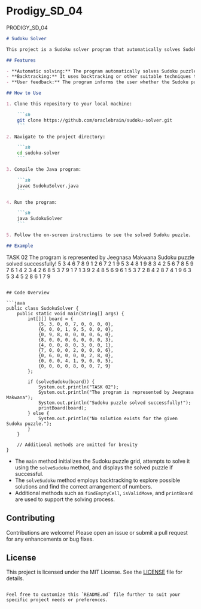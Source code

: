 # Prodigy_SD_04
PRODIGY_SD_04

```markdown
# Sudoku Solver

This project is a Sudoku solver program that automatically solves Sudoku puzzles. It takes an input grid representing an unsolved Sudoku puzzle and uses backtracking or other suitable techniques to fill in the missing numbers. Once solved, the program displays the completed Sudoku grid.

## Features

- **Automatic solving:** The program automatically solves Sudoku puzzles.
- **Backtracking:** It uses backtracking or other suitable techniques to explore possible solutions and find the correct arrangement of numbers.
- **User feedback:** The program informs the user whether the Sudoku puzzle was solved successfully or if no solution exists.

## How to Use

1. Clone this repository to your local machine:

    ```sh
    git clone https://github.com/oraclebrain/sudoku-solver.git
    ```

2. Navigate to the project directory:

    ```sh
    cd sudoku-solver
    ```

3. Compile the Java program:

    ```sh
    javac SudokuSolver.java
    ```

4. Run the program:

    ```sh
    java SudokuSolver
    ```

5. Follow the on-screen instructions to see the solved Sudoku puzzle.

## Example

```
TASK 02
The program is represented by Jeegnasa Makwana
Sudoku puzzle solved successfully!
5 3 4 6 7 8 9 1 2 
6 7 2 1 9 5 3 4 8 
1 9 8 3 4 2 5 6 7 
8 5 9 7 6 1 4 2 3 
4 2 6 8 5 3 7 9 1 
7 1 3 9 2 4 8 5 6 
9 6 1 5 3 7 2 8 4 
2 8 7 4 1 9 6 3 5 
3 4 5 2 8 6 1 7 9 
```

## Code Overview

```java
public class SudokuSolver {
    public static void main(String[] args) {
        int[][] board = {
            {5, 3, 0, 0, 7, 0, 0, 0, 0},
            {6, 0, 0, 1, 9, 5, 0, 0, 0},
            {0, 9, 8, 0, 0, 0, 0, 6, 0},
            {8, 0, 0, 0, 6, 0, 0, 0, 3},
            {4, 0, 0, 8, 0, 3, 0, 0, 1},
            {7, 0, 0, 0, 2, 0, 0, 0, 6},
            {0, 6, 0, 0, 0, 0, 2, 8, 0},
            {0, 0, 0, 4, 1, 9, 0, 0, 5},
            {0, 0, 0, 0, 8, 0, 0, 7, 9}
        };

        if (solveSudoku(board)) {
            System.out.println("TASK 02");
            System.out.println("The program is represented by Jeegnasa Makwana");
            System.out.println("Sudoku puzzle solved successfully!");
            printBoard(board);
        } else {
            System.out.println("No solution exists for the given Sudoku puzzle.");
        }
    }

    // Additional methods are omitted for brevity
}
```

- The `main` method initializes the Sudoku puzzle grid, attempts to solve it using the `solveSudoku` method, and displays the solved puzzle if successful.
- The `solveSudoku` method employs backtracking to explore possible solutions and find the correct arrangement of numbers.
- Additional methods such as `findEmptyCell`, `isValidMove`, and `printBoard` are used to support the solving process.

## Contributing

Contributions are welcome! Please open an issue or submit a pull request for any enhancements or bug fixes.

## License

This project is licensed under the MIT License. See the [LICENSE](LICENSE) file for details.
```

Feel free to customize this `README.md` file further to suit your specific project needs or preferences.
```